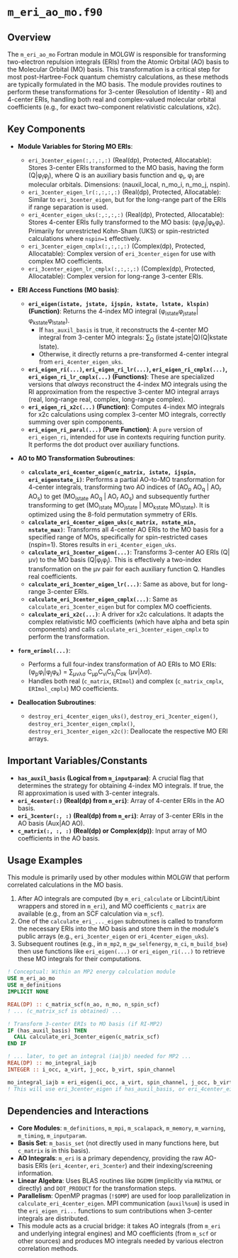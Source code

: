 # `m_eri_ao_mo.f90`

## Overview

The `m_eri_ao_mo` Fortran module in MOLGW is responsible for transforming two-electron repulsion integrals (ERIs) from the Atomic Orbital (AO) basis to the Molecular Orbital (MO) basis. This transformation is a critical step for most post-Hartree-Fock quantum chemistry calculations, as these methods are typically formulated in the MO basis. The module provides routines to perform these transformations for 3-center (Resolution of Identity - RI) and 4-center ERIs, handling both real and complex-valued molecular orbital coefficients (e.g., for exact two-component relativistic calculations, x2c).

## Key Components

*   **Module Variables for Storing MO ERIs**:
    *   `eri_3center_eigen(:,:,:,:)` (Real(dp), Protected, Allocatable): Stores 3-center ERIs transformed to the MO basis, having the form (Q|&phi;<sub>i</sub>&phi;<sub>j</sub>), where Q is an auxiliary basis function and &phi;<sub>i</sub>, &phi;<sub>j</sub> are molecular orbitals. Dimensions: (nauxil_local, n_mo_i, n_mo_j, nspin).
    *   `eri_3center_eigen_lr(:,:,:,:)` (Real(dp), Protected, Allocatable): Similar to `eri_3center_eigen`, but for the long-range part of the ERIs if range separation is used.
    *   `eri_4center_eigen_uks(:,:,:,:)` (Real(dp), Protected, Allocatable): Stores 4-center ERIs fully transformed to the MO basis: (&phi;<sub>i</sub>&phi;<sub>j</sub>|&phi;<sub>k</sub>&phi;<sub>l</sub>). Primarily for unrestricted Kohn-Sham (UKS) or spin-restricted calculations where `nspin=1` effectively.
    *   `eri_3center_eigen_cmplx(:,:,:,:)` (Complex(dp), Protected, Allocatable): Complex version of `eri_3center_eigen` for use with complex MO coefficients.
    *   `eri_3center_eigen_lr_cmplx(:,:,:,:)` (Complex(dp), Protected, Allocatable): Complex version for long-range 3-center ERIs.

*   **ERI Access Functions (MO basis)**:
    *   **`eri_eigen(istate, jstate, ijspin, kstate, lstate, klspin)` (Function)**: Returns the 4-index MO integral (&phi;<sub>istate</sub>&phi;<sub>jstate</sub>|&phi;<sub>kstate</sub>&phi;<sub>lstate</sub>).
        *   If `has_auxil_basis` is true, it reconstructs the 4-center MO integral from 3-center MO integrals: &sum;<sub>Q</sub> (istate jstate|Q)(Q|kstate lstate).
        *   Otherwise, it directly returns a pre-transformed 4-center integral from `eri_4center_eigen_uks`.
    *   **`eri_eigen_ri(...)`, `eri_eigen_ri_lr(...)`, `eri_eigen_ri_cmplx(...)`, `eri_eigen_ri_lr_cmplx(...)` (Functions)**: These are specialized versions that *always* reconstruct the 4-index MO integrals using the RI approximation from the respective 3-center MO integral arrays (real, long-range real, complex, long-range complex).
    *   **`eri_eigen_ri_x2c(...)` (Function)**: Computes 4-index MO integrals for x2c calculations using complex 3-center MO integrals, correctly summing over spin components.
    *   **`eri_eigen_ri_paral(...)` (Pure Function)**: A `pure` version of `eri_eigen_ri`, intended for use in contexts requiring function purity. It performs the dot product over auxiliary functions.

*   **AO to MO Transformation Subroutines**:
    *   **`calculate_eri_4center_eigen(c_matrix, istate, ijspin, eri_eigenstate_i)`**: Performs a partial AO-to-MO transformation for 4-center integrals, transforming two AO indices of (AO<sub>p</sub> AO<sub>q</sub> | AO<sub>r</sub> AO<sub>s</sub>) to get (MO<sub>istate</sub> AO<sub>q</sub> | AO<sub>r</sub> AO<sub>s</sub>) and subsequently further transforming to get (MO<sub>istate</sub> MO<sub>jstate</sub> | MO<sub>kstate</sub> MO<sub>lstate</sub>). It is optimized using the 8-fold permutation symmetry of ERIs.
    *   **`calculate_eri_4center_eigen_uks(c_matrix, nstate_min, nstate_max)`**: Transforms all 4-center AO ERIs to the MO basis for a specified range of MOs, specifically for spin-restricted cases (nspin=1). Stores results in `eri_4center_eigen_uks`.
    *   **`calculate_eri_3center_eigen(...)`**: Transforms 3-center AO ERIs (Q|&mu;&nu;) to the MO basis (Q|&phi;<sub>i</sub>&phi;<sub>j</sub>). This is effectively a two-index transformation on the &mu;&nu; pair for each auxiliary function Q. Handles real coefficients.
    *   **`calculate_eri_3center_eigen_lr(...)`**: Same as above, but for long-range 3-center ERIs.
    *   **`calculate_eri_3center_eigen_cmplx(...)`**: Same as `calculate_eri_3center_eigen` but for complex MO coefficients.
    *   **`calculate_eri_x2c(...)`**: A driver for x2c calculations. It adapts the complex relativistic MO coefficients (which have alpha and beta spin components) and calls `calculate_eri_3center_eigen_cmplx` to perform the transformation.

*   **`form_erimol(...)`**:
    *   Performs a full four-index transformation of AO ERIs to MO ERIs: (&phi;<sub>p</sub>&phi;<sub>i</sub>|&phi;<sub>j</sub>&phi;<sub>k</sub>) = &sum;<sub>&mu;&nu;&lambda;&sigma;</sub> C<sub>&mu;p</sub>C<sub>&nu;i</sub>C<sub>&lambda;j</sub>C<sub>&sigma;k</sub> (&mu;&nu;|&lambda;&sigma;).
    *   Handles both real (`c_matrix`, `ERImol`) and complex (`c_matrix_cmplx`, `ERImol_cmplx`) MO coefficients.

*   **Deallocation Subroutines**:
    *   `destroy_eri_4center_eigen_uks()`, `destroy_eri_3center_eigen()`, `destroy_eri_3center_eigen_cmplx()`, `destroy_eri_3center_eigen_x2c()`: Deallocate the respective MO ERI arrays.

## Important Variables/Constants

*   **`has_auxil_basis` (Logical from `m_inputparam`)**: A crucial flag that determines the strategy for obtaining 4-index MO integrals. If true, the RI approximation is used with 3-center integrals.
*   **`eri_4center(:)` (Real(dp) from `m_eri`)**: Array of 4-center ERIs in the AO basis.
*   **`eri_3center(:, :)` (Real(dp) from `m_eri`)**: Array of 3-center ERIs in the AO basis (Aux|AO AO).
*   **`c_matrix(:, :, :)` (Real(dp) or Complex(dp))**: Input array of MO coefficients in the AO basis.

## Usage Examples

This module is primarily used by other modules within MOLGW that perform correlated calculations in the MO basis.
1.  After AO integrals are computed (by `m_eri_calculate` or Libcint/Libint wrappers and stored in `m_eri`), and MO coefficients `c_matrix` are available (e.g., from an SCF calculation via `m_scf`).
2.  One of the `calculate_eri_..._eigen` subroutines is called to transform the necessary ERIs into the MO basis and store them in the module's public arrays (e.g., `eri_3center_eigen` or `eri_4center_eigen_uks`).
3.  Subsequent routines (e.g., in `m_mp2`, `m_gw_selfenergy`, `m_ci`, `m_build_bse`) then use functions like `eri_eigen(...)` or `eri_eigen_ri(...)` to retrieve these MO integrals for their computations.

```fortran
! Conceptual: Within an MP2 energy calculation module
USE m_eri_ao_mo
USE m_definitions
IMPLICIT NONE

REAL(DP) :: c_matrix_scf(n_ao, n_mo, n_spin_scf)
! ... (c_matrix_scf is obtained) ...

! Transform 3-center ERIs to MO basis (if RI-MP2)
IF (has_auxil_basis) THEN
  CALL calculate_eri_3center_eigen(c_matrix_scf)
END IF

! ... later, to get an integral (ia|jb) needed for MP2 ...
REAL(DP) :: mo_integral_iajb
INTEGER :: i_occ, a_virt, j_occ, b_virt, spin_channel

mo_integral_iajb = eri_eigen(i_occ, a_virt, spin_channel, j_occ, b_virt, spin_channel) 
! This will use eri_3center_eigen if has_auxil_basis, or eri_4center_eigen_uks otherwise.
```

## Dependencies and Interactions

*   **Core Modules**: `m_definitions`, `m_mpi`, `m_scalapack`, `m_memory`, `m_warning`, `m_timing`, `m_inputparam`.
*   **Basis Set**: `m_basis_set` (not directly used in many functions here, but `c_matrix` is in this basis).
*   **AO Integrals**: `m_eri` is a primary dependency, providing the raw AO-basis ERIs (`eri_4center`, `eri_3center`) and their indexing/screening information.
*   **Linear Algebra**: Uses BLAS routines like `DGEMM` (implicitly via `MATMUL` or directly) and `DOT_PRODUCT` for the transformation steps.
*   **Parallelism**: OpenMP pragmas (`!$OMP`) are used for loop parallelization in `calculate_eri_4center_eigen`. MPI communication (`auxil%sum`) is used in the `eri_eigen_ri...` functions to sum contributions when 3-center integrals are distributed.
*   This module acts as a crucial bridge: it takes AO integrals (from `m_eri` and underlying integral engines) and MO coefficients (from `m_scf` or other sources) and produces MO integrals needed by various electron correlation methods.
```
